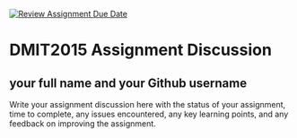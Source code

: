 [![Review Assignment Due Date](https://classroom.github.com/assets/deadline-readme-button-22041afd0340ce965d47ae6ef1cefeee28c7c493a6346c4f15d667ab976d596c.svg)](https://classroom.github.com/a/ZAoU499u)
# DMIT2015 Assignment Discussion

## your full name and your Github username

Write your assignment discussion here with the status of your assignment, time to complete, any issues encountered, any key learning points, and any feedback on improving the assignment.

